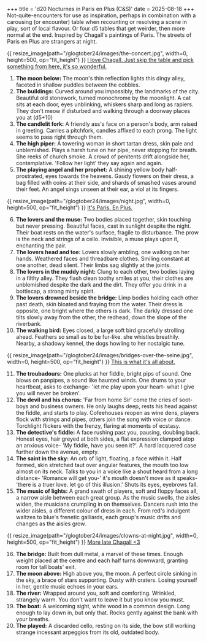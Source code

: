 +++
title = 'd20 Nocturnes in Paris en Plus (C&S)'
date = 2025-08-18
+++
Not-quite-encounters for use as inspiration, perhaps in combination with a carousing (or encounter) table when recounting or resolving a scene in play, sort of local flavour. Or four d5 tables that get weirder, then more normal at the end. Inspired by Chagall's paintings of Paris. The streets of Paris en Plus are strangers at night.
<!-- more -->

{{ resize_image(path="/glogtober24/images/the-concert.jpg", width=0, height=500, op="fit_height") }} 
[I love Chagall. Just skip the table and pick something from here, it's so wonderful.](https://www.marcchagall.net/the-concert.jsp)

1. **The moon below:** The moon's thin reflection lights this dingy alley, faceted in shallow puddles between the cobbles.
2. **The buildings:** Curved around you impossibly, the landmarks of the city. Beautiful old stonework, turned monochrome by the moonlight. A cat sits at each door, eyes unblinking, whiskers sharp and long as rapiers. They don't meow if disturbed and walking through a doorway places you at (d5+10)
3. **The candlelit fork:** A friendly ass's face on a person's body, arm raised in greeting. Carries a pitchfork, candles affixed to each prong. The light seems to pass right through them.
4. **The high piper:** A towering woman in short tartan dress, skin pale and unblemished. Plays a harsh tune on her pipe, never stopping for breath. She reeks of church smoke. A crowd of penitents drift alongside her, contemplative. 'Follow her light' they say again and again.
5. **The playing angel and her prophet:** A shining yellow body half-prostrated, eyes towards the heavens. Gaudy flowers on their dress, a bag filled with coins at their side, and shards of smashed vases around their feet. An angel sings unseen at their ear, a viol at its fingers.

{{ resize_image(path="/glogtober24/images/night.jpg", width=0, height=500, op="fit_height") }} 
[It's Paris. En Plus.](https://www.marcchagall.net/night.jsp)

6. **The lovers and the muse:** Two bodies placed together, skin touching but never pressing. Beautiful faces, cast in sunlight despite the night. Their boat rests on the water's surface, fragile to disturbance. The prow is the neck and strings of a cello. Invisible, a muse plays upon it, enchanting the pair.
7. **The lovers head and toe:** Lovers slowly ambling, one walking on her hands. Weathered faces and threadbare clothes. Smiling constant at one another, dead silent. Their limbs sag slightly at the joints. 
8. **The lovers in the muddy night:** Clung to each other, two bodies laying in a filthy alley. They flash clean toothy smiles at you, their clothes are unblemished despite the dark and the dirt. They offer you drink in a bottlecap, a strong minty spirit.
9. **The lovers drowned beside the bridge:** Limp bodies holding each other past death, skin bloated and fraying from the water. Their dress is opposite, one bright where the others is dark. The darkly dressed one tilts slowly away from the other, the redhead, down the slope of the riverbank. 
10. **The walking bird:** Eyes closed, a large soft bird gracefully strolling ahead. Feathers so small as to be fur-like. she whistles breathily. Nearby, a shadowy kennel, the dogs howling to her nostalgic tune.

{{ resize_image(path="/glogtober24/images/bridges-over-the-seine.jpg", width=0, height=500, op="fit_height") }}
[This is what it's all about.](https://www.marcchagall.net/bridges-over-the-seine.jsp)

11. **The troubadours:** One plucks at her fiddle, bright pips of sound. One blows on panpipes, a sound like haunted winds. One drums to your heartbeat, asks to exchange- 'let me play upon your heart- what I give you will never be broken'.
12. **The devil and his chorus:** 'Far from home Sir' come the cries of soot-boys and business owners. He only laughs deep, rests his head against the fiddle, and starts to play. Cofeehouses reopen as wine dens, players flock with strings and pipes, others join the song with voice or dance. Torchlight flickers with the frenzy, flaring at moments of ecstasy.
13. **The detective's fiddle:** A face rushing past you, pausing, doubling back. Honest eyes, hair greyed at both sides, a flat expression clamped atop an anxious voice- 'My fiddle, have you seen it?'. A hard lacquered case further down the avenue, empty.
14. **The saint in the sky:** An orb of light, floating, a face within it. Half formed, skin stretched taut over angular features, the mouth too low almost on its neck. Talks to you in a voice like a shout heard from a long distance- 'Romance will get you-' it's mouth doesn't move as it speaks- 'there is a truer love. let go of this illusion.' Shuts its eyes, eyebrows fall.
15. **The music of lights:** A grand swath of players, soft and floppy faces all, a narrow aisle between each great group. As the music swells, the aisles widen, the musicians crumpling in on themselves. Dancers rush into the wider aisles, a different colour of dress in each. From red's indulgent waltzes to blue's frenetic galliards, each group's music drifts and changes as the aisles grow. 

{{ resize_image(path="/glogtober24/images/clowns-at-night.jpg", width=0, height=500, op="fit_height") }}
[More late Chagall <3](https://www.marcchagall.net/clowns-at-night.jsp)

16. **The bridge:** Built from dull metal, a marvel of these times. Enough weight placed at the centre and each half turns downward, granting room for tall boats' exit. 
17. **The moon above:** High above you, the moon. A perfect circle sinking in the sky, a brace of stars supporting. Dusty with craters. Losing yourself in her, gentle music echoes in your ears.
18. **The river:** Wrapped around you, soft and comforting. Wrinkled, strangely warm. You don't want to leave it but you know you must.
19. **The boat:** A welcoming sight, white wood in a common design. Long enough to lay down in, but only that. Rocks gently against the bank with your breaths.
20. **The played:** A discarded cello, resting on its side, the bow still working strange incessant arpeggios from its old, outdated body. 
